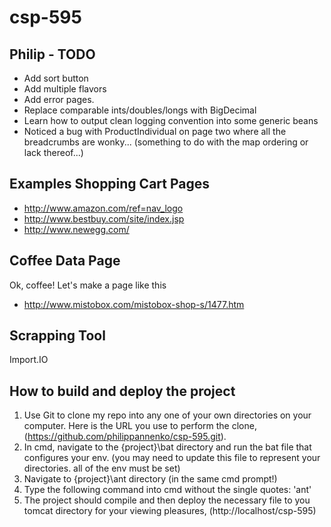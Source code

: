 csp-595
=======

## Philip - TODO
* Add sort button
* Add multiple flavors
* Add error pages.
* Replace comparable ints/doubles/longs with BigDecimal
* Learn how to output clean logging convention into some generic beans
* Noticed a bug with ProductIndividual on page two where all the breadcrumbs are wonky... (something to do with the map ordering or lack thereof...)

## Examples Shopping Cart Pages
* http://www.amazon.com/ref=nav_logo
* http://www.bestbuy.com/site/index.jsp
* http://www.newegg.com/

## Coffee Data Page
Ok, coffee! Let's make a page like this
* http://www.mistobox.com/mistobox-shop-s/1477.htm

## Scrapping Tool
Import.IO

## How to build and deploy the project
1) Use Git to clone my repo into any one of your own directories on your computer. Here is the URL you use to perform the clone,(https://github.com/philippannenko/csp-595.git).
2) In cmd, navigate to the {project}\bat directory and run the bat file that configures your env. (you may need to update this file to represent your directories. all of the env must be set)
3) Navigate to {project}\ant directory (in the same cmd prompt!)
4) Type the following command into cmd without the single quotes: 'ant'
5) The project should compile and then deploy the necessary file to you tomcat directory for your viewing pleasures, (http://localhost/csp-595)